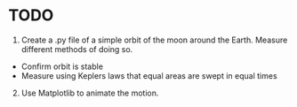 # TODO

1. Create a .py file of a simple orbit of the moon around the Earth. Measure different methods of doing so.
  - Confirm orbit is stable
  - Measure using Keplers laws that equal areas are swept in equal times
2. Use Matplotlib to animate the motion. 
